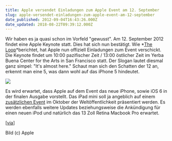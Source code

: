 ```yaml
---
title: Apple versendet Einladungen zum Apple Event am 12. September
slug: apple-versendet-einladungen-zum-apple-event-am-12-september
date_published: 2012-09-04T16:43:26.000Z
date_updated: 2018-08-22T09:39:12.000Z
---
```


Wir haben es ja quasi schon im Vorfeld "gewusst". Am 12. September 2012 findet eine Apple Keynote statt. Dies hat sich nun bestätigt. Wie *[The Loop](http://www.loopinsight.com/2012/09/04/apple-announces-special-event-for-september-12/)*berichtet, hat Apple nun offiziell Einladungen zum Event verschickt. Die Keynote findet um 10:00 pazifischer Zeit / 13:00 östlicher Zeit im Yerba Buena Center for the Arts in San Francisco statt. Der Slogan lautet diesmal ganz simpel: "It's almost here." Schaut man sich den Schatten der 12 an, erkennt man eine 5, was dann wohl auf das iPhone 5 hindeutet.

[![](//picdump.thafaker.de/2012/09/iphone_2012_media_invite.jpg)](__GHOST_URL__/apple-versendet-einladungen-zum-apple-event-am-12-september/iphone_2012_media_invite/)

Es wird erwartet, dass Apple auf dem Event das neue iPhone, sowie iOS 6 in der finalen Ausgabe vorstellt. Das iPad mini soll ja angeblich auf einem [zusätzlichen Event](http://www.macrumors.com/2012/08/25/apples-ipad-mini-media-event-planned-for-october/) im Oktober der Weltöffentlichkeit präsentiert werden. Es werden ebenfalls weitere Updates beziehungsweise die Ankündigung für einen neuen iPod und natürlich das 13 Zoll Retina Macbook Pro erwartet.

[[via](http://www.macrumors.com/2012/09/04/apple-issues-invitations-for-media-event-on-september-12/)]

Bild (c) Apple
